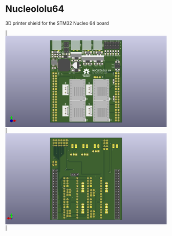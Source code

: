# Nucleololu64
3D printer shield for the STM32 Nucleo 64 board

| ![alt text](img/Nucleololu64_F.png "Front") | ![alt text](img/Nucleololu64_B.png "Back") |
